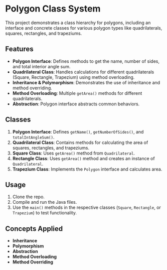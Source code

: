 # Polygon Class System

This project demonstrates a class hierarchy for polygons, including an interface and concrete classes for various polygon types like quadrilaterals, squares, rectangles, and trapeziums.

## Features

- **Polygon Interface**: Defines methods to get the name, number of sides, and total interior angle sum.
- **Quadrilateral Class**: Handles calculations for different quadrilaterals (Square, Rectangle, Trapezium) using method overloading.
- **Inheritance & Polymorphism**: Demonstrates the use of inheritance and method overriding.
- **Method Overloading**: Multiple `getArea()` methods for different quadrilaterals.
- **Abstraction**: Polygon interface abstracts common behaviors.

## Classes

1. **Polygon Interface**: Defines `getName()`, `getNumberOfSides()`, and `totalIntAngleSum()`.
2. **Quadrilateral Class**: Contains methods for calculating the area of squares, rectangles, and trapeziums.
3. **Square Class**: Uses `getArea()` method from `Quadrilateral`.
4. **Rectangle Class**: Uses `getArea()` method and creates an instance of `Quadrilateral`.
5. **Trapezium Class**: Implements the `Polygon` interface and calculates area.

## Usage

1. Clone the repo.
2. Compile and run the Java files.
3. Use the `main()` methods in the respective classes (`Square`, `Rectangle`, or `Trapezium`) to test functionality.

## Concepts Applied

- **Inheritance**
- **Polymorphism**
- **Abstraction**
- **Method Overloading**
- **Method Overriding**
